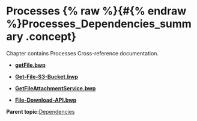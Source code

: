 # Processes {% raw %}{#{% endraw %}Processes_Dependencies_summary .concept}

Chapter contains Processes Cross-reference documentation.

-   **[getFile.bwp](../../../cross/dependencies/processes/cross_aws.s3.getFile.md)**  

-   **[Get-File-S3-Bucket.bwp](../../../cross/dependencies/processes/cross_aws-s3.Get-File-S3-Bucket.md)**  

-   **[GetFileAttachmentService.bwp](../../../cross/dependencies/processes/cross_soap.GetFileAttachmentService.md)**  

-   **[File-Download-API.bwp](../../../cross/dependencies/processes/cross_rest.File-Download-API.md)**  


**Parent topic:**[Dependencies](../../../cross/dependencies/dependencies.md)


